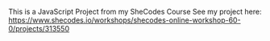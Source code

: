 This is a JavaScript Project from my SheCodes Course
See my project here: https://www.shecodes.io/workshops/shecodes-online-workshop-60-0/projects/313550
